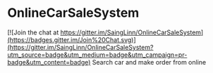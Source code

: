 # OnlineCarSaleSystem

[![Join the chat at https://gitter.im/SaingLinn/OnlineCarSaleSystem](https://badges.gitter.im/Join%20Chat.svg)](https://gitter.im/SaingLinn/OnlineCarSaleSystem?utm_source=badge&utm_medium=badge&utm_campaign=pr-badge&utm_content=badge)
Search car and make order from online

